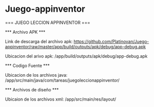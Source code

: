 # Juego-appinventor
=== JUEGO LECCION APPINVENTOR ===

*** Archivo APK ***

Link de descarga del archivo apk: https://github.com/Platinovan/Juego-appinventor/raw/master/app/build/outputs/apk/debug/app-debug.apk

Ubicacion del arivo apk: /app/build/outputs/apk/debug/app-debug.apk

*** Codigo Fuente ***

Ubicacion de los archivos java: /app/src/main/java/com/tareas/juegoleccionappinventor/

*** Archivos de diseño ***

Ubicaion de los archivos xml: /app/src/main/res/layout/

